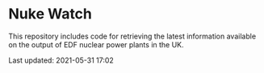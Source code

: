 # Nuke Watch

This repository includes code for retrieving the latest information available on the output of EDF nuclear power plants in the UK.

Last updated: 2021-05-31 17:02